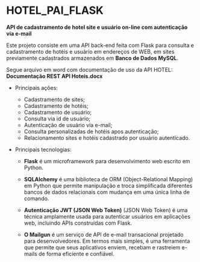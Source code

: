# HOTEL_PAI_FLASK 
 
 **API de cadastramento de hotel site e usuário on-line com autenticação via e-mail**

 Este projeto consiste em uma API back-end feita com Flask para consulta e cadastramento de hotéis e usuário em endereços de WEB, em sites previamente cadastrados armazenados em __Banco de Dados MySQL__.

 Segue arquivo em word com documentação de uso da API HOTEL: __Documentação REST API Hoteis.docx__

- Principais ações:
    - Cadastramento de sites;
    - Cadastramento de hotéis;
    - Cadastramento de usuário;
    - Consulta via id de usuário;
    - Autenticação de usuário via e-mail;
    - Consulta personalizadas de hotéis apos autenticação;
    - Relacionamento sites e hotéis cadastrado por usuário autenticado.

- Principais tecnologias:
    - __Flask__ é um microframework para desenvolvimento web escrito em Python.

    - __SQLAlchemy__ é uma biblioteca de ORM (Object-Relational Mapping) em Python que permite manipulação e troca simplificada diferentes bancos de dados relacionais com mudança em uma única linha de comando.

    - __Autenticação JWT (JSON Web Token)__ (JSON Web Token) é uma técnica amplamente usada para autenticar usuários em aplicações web, incluindo APIs construídas com Flask.

    - __O Mailgun__ é um serviço de API de e-mail transacional projetado para desenvolvedores. Em termos mais simples, é uma ferramenta que permite que seus aplicativos enviem, recebam e rastreiem e-mails de forma eficiente e confiável.
